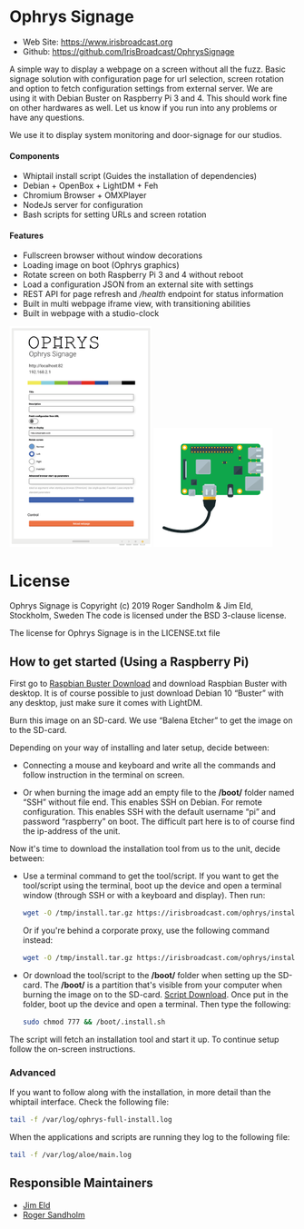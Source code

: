 Ophrys Signage
=========================================================

* Web Site: https://www.irisbroadcast.org
* Github: https://github.com/IrisBroadcast/OphrysSignage

A simple way to display a webpage on a screen without all the fuzz.
Basic signage solution with configuration page for url selection,
screen rotation and option to fetch configuration settings from
external server. We are using it with Debian Buster on
Raspberry Pi 3 and 4. This should work fine on other hardwares
as well. Let us know if you run into any problems or have any questions.

We use it to display system monitoring and door-signage for our studios.

#### Components
- Whiptail install script (Guides the installation of dependencies)
- Debian + OpenBox + LightDM + Feh
- Chromium Browser + OMXPlayer
- NodeJs server for configuration
- Bash scripts for setting URLs and screen rotation

#### Features
- Fullscreen browser without window decorations
- Loading image on boot (Ophrys graphics)
- Rotate screen on both Raspberry Pi 3 and 4 without reboot
- Load a configuration JSON from an external site with settings
- REST API for page refresh and */health* endpoint for status information
- Built in multi webpage iframe view, with transitioning abilities
- Built in webpage with a studio-clock

![Signage Screen](static/gfx-screen-2.png)
![Raspberry Pi](static/gfx-pi.png)

License
=======

Ophrys Signage is Copyright (c) 2019 Roger Sandholm & Jim Eld, Stockholm, Sweden
The code is licensed under the BSD 3-clause license.

The license for Ophrys Signage is in the LICENSE.txt file


## How to get started (Using a Raspberry Pi)

First go to [Raspbian Buster Download](https://www.raspberrypi.org/downloads/) and download Raspbian Buster with desktop. It is of course possible to just download Debian 10 “Buster” with any desktop, just make sure it comes with LightDM.

Burn this image on an SD-card. We use “Balena Etcher” to get the image on to the SD-card.

Depending on your way of installing and later setup, decide between:
- Connecting a mouse and keyboard and write all the commands and follow instruction in the terminal on screen.

- Or when burning the image add an empty file to the **/boot/** folder named “SSH” without file end. This enables SSH on Debian. For remote configuration. This enables SSH with the default username “pi” and password “raspberry” on boot. The difficult part here is to of course find the ip-address of the unit.

Now it's time to download the installation tool from us to the unit, decide between:
- Use a terminal command to get the tool/script. If you want to get the tool/script using the terminal, boot up the device and open a terminal window (through SSH or with a keyboard and display). Then run:
   ```sh
   wget -O /tmp/install.tar.gz https://irisbroadcast.com/ophrys/install.tar.gz && tar -C /tmp -xvzf /tmp/install.tar.gz && sudo bash /tmp/ophrys-install.sh

   ```
   Or if you're behind a corporate proxy, use the following command instead:
   ```sh
   wget -O /tmp/install.tar.gz https://irisbroadcast.com/ophrys/install.tar.gz -e use_proxy=yes -e https_proxy=user:password@proxy.com && tar -C /tmp -xvzf /tmp/install.tar.gz && sudo bash /tmp/ophrys-install.sh
   ```

- Or download the tool/script to the **/boot/** folder when setting up the SD-card. The **/boot/** is a partition that's visible from your computer when burning the image on to the SD-card. [Script Download](http://irisbroadcast.com/ophrys/install.tar.gz). Once put in the folder, boot up the device and open a terminal. Then type the following:
   ```sh
   sudo chmod 777 && /boot/.install.sh
   ```

The script will fetch an installation tool and start it up. To continue setup follow the on-screen instructions.

### Advanced
If you want to follow along with the installation, in more detail than the whiptail interface. Check the following file:
```sh
tail -f /var/log/ophrys-full-install.log
```

When the applications and scripts are running they log to the following file:
```sh
tail -f /var/log/aloe/main.log
```

## Responsible Maintainers
- [Jim Eld](https://github.com/djhenley)
- [Roger Sandholm](https://github.com/Roog)